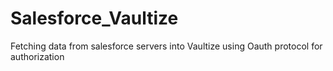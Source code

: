 Salesforce_Vaultize
===================

Fetching data from salesforce servers into Vaultize using Oauth protocol for authorization

